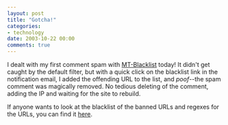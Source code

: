 ```yaml
---
layout: post
title: "Gotcha!"
categories:
- technology
date: 2003-10-22 00:00
comments: true
---
```


<p>I dealt with my first comment spam with <a href="http://www.jayallen.org/projects/mt-blacklist/">MT-Blacklist</a> today! It didn't get caught by the default filter, but with a quick click on the blacklist link in the notification email, I added the offending URL to the list, and <em>poof</em>--the spam comment was magically removed. No tedious deleting of the comment, adding the IP and waiting for the site to rebuild.</p>

<p>If anyone wants to look at the blacklist of the banned URLs and regexes for the URLs, you can find it <a href="http://www.rousette.org.uk/blacklist.txt">here</a>.</p>


